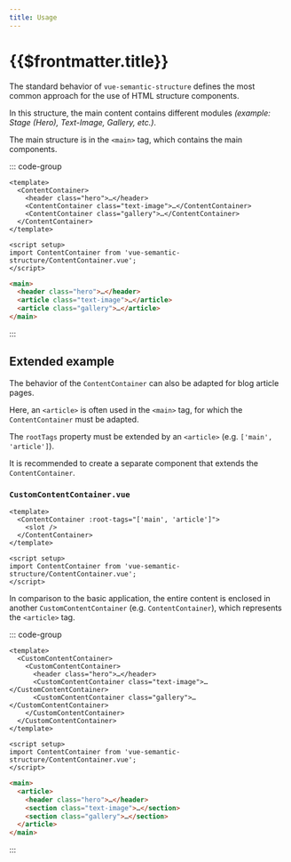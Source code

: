 ```yaml
---
title: Usage
---
```


# {{$frontmatter.title}}

The standard behavior of `vue-semantic-structure` defines the most common approach for the use of HTML structure components.

In this structure, the main content contains different modules *(example: Stage (Hero), Text-Image, Gallery, etc.)*.

The main structure is in the `<main>` tag, which contains the main components.

::: code-group

```vue [Vue]
<template>
  <ContentContainer>
    <header class="hero">…</header>
    <ContentContainer class="text-image">…</ContentContainer>
    <ContentContainer class="gallery">…</ContentContainer>
  </ContentContainer>
</template>

<script setup>
import ContentContainer from 'vue-semantic-structure/ContentContainer.vue';
</script>
```

```html [HTML]
<main>
  <header class="hero">…</header>
  <article class="text-image">…</article>
  <article class="gallery">…</article>
</main>
```

:::

## Extended example

The behavior of the `ContentContainer` can also be adapted for blog article pages.

Here, an `<article>` is often used in the `<main>` tag, for which the `ContentContainer` must be adapted.

The `rootTags` property must be extended by an `<article>` (e.g. `['main', 'article']`).

It is recommended to create a separate component that extends the `ContentContainer`.

### `CustomContentContainer.vue`

```vue
<template>
  <ContentContainer :root-tags="['main', 'article']">
    <slot />
  </ContentContainer>
</template>

<script setup>
import ContentContainer from 'vue-semantic-structure/ContentContainer.vue';
</script>
```

In comparison to the basic application, the entire content is enclosed in another `CustomContentContainer` (e.g. `ContentContainer`), which represents the `<article>` tag.

::: code-group

```vue [Vue]
<template>
  <CustomContentContainer>
    <CustomContentContainer>
      <header class="hero">…</header>
      <CustomContentContainer class="text-image">…</CustomContentContainer>
      <CustomContentContainer class="gallery">…</CustomContentContainer>
    </CustomContentContainer>
  </CustomContentContainer>
</template>

<script setup>
import ContentContainer from 'vue-semantic-structure/ContentContainer.vue';
</script>
```

```html [HTML]
<main>
  <article>
    <header class="hero">…</header>
    <section class="text-image">…</section>
    <section class="gallery">…</section>
  </article>
</main>
```

:::
